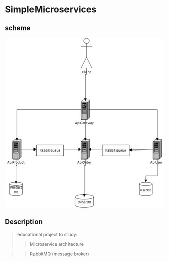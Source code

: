 # SimpleMicroservices

## scheme

![scheme](scheme.jpg)

## Description
> educational project to study:
>> Microservice architecture 

>> RabbitMQ (message broker)
